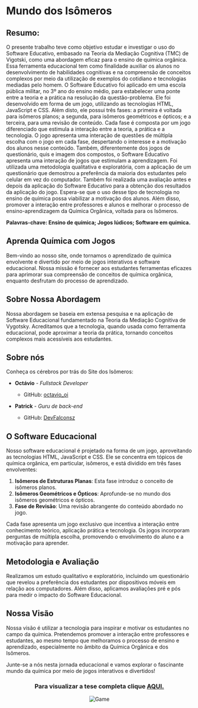 # Mundo dos Isômeros 
## Resumo: 

O presente trabalho teve como objetivo estudar e investigar o uso do Software Educativo, embasado na Teoria da Mediação Cognitiva (TMC) de Vigotski, como uma abordagem eficaz para o ensino de química orgânica. Essa ferramenta educacional tem como finalidade auxiliar os alunos no desenvolvimento de habilidades cognitivas e na compreensão de conceitos complexos por meio da utilização de exemplos do cotidiano e tecnologias mediadas pelo homem. O Software Educativo foi aplicado em uma escola pública militar, no 3º ano do ensino médio, para estabelecer uma ponte entre a teoria e a prática na resolução da questão-problema. Ele foi desenvolvido em forma de um jogo, utilizando as tecnologias HTML, JavaScript e CSS. Além disto, ele possui três fases: a primeira é voltada para isômeros planos; a segunda, para isômeros geométricos e ópticos; e a terceira, para uma revisão de conteúdo. Cada fase é composta por um jogo diferenciado que estimula a interação entre a teoria, a prática e a tecnologia. O jogo apresenta uma interação de questões de múltipla escolha com o jogo em cada fase, despertando o interesse e a motivação dos alunos nesse conteúdo. Também, diferentemente dos jogos de questionário, quis e imagem dos compostos, o Software Educativo apresenta uma interação de jogos que estimulam a aprendizagem. Foi utilizada uma metodologia qualitativa e exploratória, com a aplicação de um questionário que demostrou a preferência da maioria dos estudantes pelo celular em vez do computador. Também foi realizada uma avaliação antes e depois da aplicação do Software Educativo para a obtenção dos resultados da aplicação do jogo. Espera-se que o uso desse tipo de tecnologia no ensino de química possa viabilizar a motivação dos alunos. Além disso, promover a interação entre professores e alunos e melhorar o processo de ensino-aprendizagem da Química Orgânica, voltada para os Isômeros. 

**Palavras-chave: Ensino de química; Jogos lúdicos; Software em química.**

<!--### [Tese completa](https://github.com/Vagetti-dev/Mundo-dos-Isomeros/blob/main/.github/Tese.pdf)
![Game](https://github.com/Vagetti-dev/Gif/blob/main/giphy.gif)
-->

## Aprenda Química com Jogos

Bem-vindo ao nosso site, onde tornamos o aprendizado de química envolvente e divertido por meio de jogos interativos e software educacional. Nossa missão é fornecer aos estudantes ferramentas eficazes para aprimorar sua compreensão de conceitos de química orgânica, enquanto desfrutam do processo de aprendizado.

## Sobre Nossa Abordagem

Nossa abordagem se baseia em extensa pesquisa e na aplicação de Software Educacional fundamentado na Teoria da Mediação Cognitiva de Vygotsky. Acreditamos que a tecnologia, quando usada como ferramenta educacional, pode aproximar a teoria da prática, tornando conceitos complexos mais acessíveis aos estudantes.

## Sobre nós

Conheça os cérebros por trás do Site dos Isômeros:

- **Octávio** - *Fullstack Developer*
   - GitHub: [octavio_oi](https://github.com/octavio-oi)

- **Patrick** - *Guru de back-end*
   - GitHub: [DevFalconsz](https://github.com/DevFalconsz)

## O Software Educacional

Nosso software educacional é projetado na forma de um jogo, aproveitando as tecnologias HTML, JavaScript e CSS. Ele se concentra em tópicos de química orgânica, em particular, isômeros, e está dividido em três fases envolventes:

1. **Isômeros de Estruturas Planas**: Esta fase introduz o conceito de isômeros planos.
2. **Isômeros Geométricos e Ópticos**: Aprofunde-se no mundo dos isômeros geométricos e ópticos.
3. **Fase de Revisão**: Uma revisão abrangente do conteúdo abordado no jogo.

Cada fase apresenta um jogo exclusivo que incentiva a interação entre conhecimento teórico, aplicação prática e tecnologia. Os jogos incorporam perguntas de múltipla escolha, promovendo o envolvimento do aluno e a motivação para aprender.

## Metodologia e Avaliação

Realizamos um estudo qualitativo e exploratório, incluindo um questionário que revelou a preferência dos estudantes por dispositivos móveis em relação aos computadores. Além disso, aplicamos avaliações pré e pós para medir o impacto do Software Educacional.

## Nossa Visão

Nossa visão é utilizar a tecnologia para inspirar e motivar os estudantes no campo da química. Pretendemos promover a interação entre professores e estudantes, ao mesmo tempo que melhoramos o processo de ensino e aprendizado, especialmente no âmbito da Química Orgânica e dos Isômeros.

Junte-se a nós nesta jornada educacional e vamos explorar o fascinante mundo da química por meio de jogos interativos e divertidos!


<div align="center">
  <h3>Para visualizar a tese completa clique <a href="https://github.com/Vagetti-dev/Mundo-dos-Isomeros/blob/main/.github/Tese.pdf">AQUI.</a></h3>
  <img src="https://github.com/Vagetti-dev/Gif/blob/main/giphy.gif" alt="Game">
</div>

